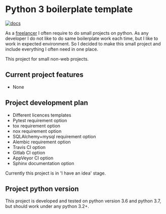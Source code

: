 # Python 3 boilerplate template

[![docs](https://readthedocs.org/projects/py3-bp/badge/?version=latest)](https://readthedocs.org/projects/py3-bp/?badge=latest)

As a [freelancer](https://www.upwork.com/fl/andreyshpak) I often require
to do small projects on python. As any developer I do not like to do same
boilerplate work each time, but I like to work in expected environment.
So I decided to make this small project and include everything I often
need in one place.

This project for small non-web projects.

## Current project features

* None

## Project development plan

* Different licences templates
* Pytest requirement option
* tox requirement option
* nox requirement option
* SQLAlchemy+mysql requirement option
* Alembic requirement option
* Travis CI option
* Gitlab CI option
* AppVeyor CI option
* Sphinx documentation option

Currently this project is in 'I have an idea' stage.

## Project python version

This project is developed and tested on python version 3.6 and python 3.7, but
should work under any python 3.2+.
